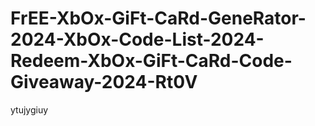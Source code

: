 # FrEE-XbOx-GiFt-CaRd-GeneRator-2024-XbOx-Code-List-2024-Redeem-XbOx-GiFt-CaRd-Code-Giveaway-2024-Rt0V
ytujygiuy
